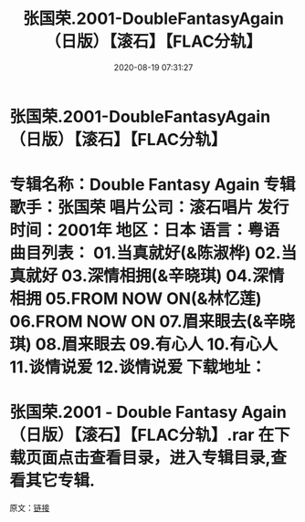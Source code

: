 ﻿---
title: 张国荣.2001-DoubleFantasyAgain（日版）【滚石】【FLAC分轨】
date: 2020-08-19 07:31:27
categories: APE、FLAC、MP3
tags: 华语中文
---
# 张国荣.2001-DoubleFantasyAgain（日版）【滚石】【FLAC分轨】

专辑名称：Double Fantasy Again
专辑歌手：张国荣
唱片公司：滚石唱片
发行时间：2001年
地区：日本
语言：粤语
曲目列表：
01.当真就好(&陈淑桦)
02.当真就好
03.深情相拥(&辛晓琪)
04.深情相拥
05.FROM NOW ON(&林忆莲)
06.FROM NOW ON
07.眉来眼去(&辛晓琪)
08.眉来眼去
09.有心人
10.有心人
11.谈情说爱
12.谈情说爱
下载地址：
==============================
张国荣.2001 - Double Fantasy
Again（日版）【滚石】【FLAC分轨】.rar
在下载页面点击查看目录，进入专辑目录,查看其它专辑.
==============================
原文：[链接](https://blog.sina.com.cn/s/blog_1647c7e7601030nom.html)